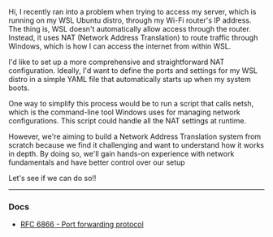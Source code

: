 Hi,
I recently ran into a problem when trying to access my server, which is running on my WSL Ubuntu distro, through my Wi-Fi router's IP address. The thing is, WSL doesn't automatically allow access through the router. Instead, it uses NAT (Network Address Translation) to route traffic through Windows, which is how I can access the internet from within WSL.

I'd like to set up a more comprehensive and straightforward NAT configuration. Ideally, I'd want to define the ports and settings for my WSL distro in a simple YAML file that automatically starts up when my system boots.

One way to simplify this process would be to run a script that calls netsh, which is the command-line tool Windows uses for managing network configurations. This script could handle all the NAT settings at runtime.

However, we're aiming to build a Network Address Translation system from scratch because we find it challenging and want to understand how it works in depth. By doing so, we'll gain hands-on experience with network fundamentals and have better control over our setup

Let's see if we can do so!!

---

### Docs

- [RFC 6866 - Port forwarding protocol](https://datatracker.ietf.org/doc/html/rfc6886)
